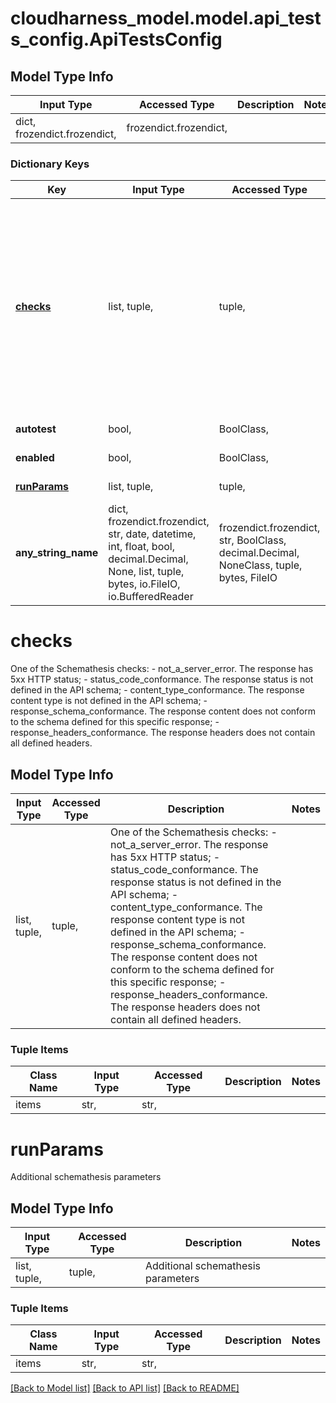 # cloudharness_model.model.api_tests_config.ApiTestsConfig

## Model Type Info
Input Type | Accessed Type | Description | Notes
------------ | ------------- | ------------- | -------------
dict, frozendict.frozendict,  | frozendict.frozendict,  |  | 

### Dictionary Keys
Key | Input Type | Accessed Type | Description | Notes
------------ | ------------- | ------------- | ------------- | -------------
**[checks](#checks)** | list, tuple,  | tuple,  | One of the Schemathesis checks:  - not_a_server_error. The response has 5xx HTTP status; - status_code_conformance. The response status is not defined in the API schema; - content_type_conformance. The response content type is not defined in the API schema; - response_schema_conformance. The response content does not conform to the schema defined for this specific response; - response_headers_conformance. The response headers does not contain all defined headers. | 
**autotest** | bool,  | BoolClass,  | Specify whether to run the common smoke tests | 
**enabled** | bool,  | BoolClass,  | Enables api tests for this application (default: false) | 
**[runParams](#runParams)** | list, tuple,  | tuple,  | Additional schemathesis parameters | [optional] 
**any_string_name** | dict, frozendict.frozendict, str, date, datetime, int, float, bool, decimal.Decimal, None, list, tuple, bytes, io.FileIO, io.BufferedReader | frozendict.frozendict, str, BoolClass, decimal.Decimal, NoneClass, tuple, bytes, FileIO | any string name can be used but the value must be the correct type | [optional]

# checks

One of the Schemathesis checks:  - not_a_server_error. The response has 5xx HTTP status; - status_code_conformance. The response status is not defined in the API schema; - content_type_conformance. The response content type is not defined in the API schema; - response_schema_conformance. The response content does not conform to the schema defined for this specific response; - response_headers_conformance. The response headers does not contain all defined headers.

## Model Type Info
Input Type | Accessed Type | Description | Notes
------------ | ------------- | ------------- | -------------
list, tuple,  | tuple,  | One of the Schemathesis checks:  - not_a_server_error. The response has 5xx HTTP status; - status_code_conformance. The response status is not defined in the API schema; - content_type_conformance. The response content type is not defined in the API schema; - response_schema_conformance. The response content does not conform to the schema defined for this specific response; - response_headers_conformance. The response headers does not contain all defined headers. | 

### Tuple Items
Class Name | Input Type | Accessed Type | Description | Notes
------------- | ------------- | ------------- | ------------- | -------------
items | str,  | str,  |  | 

# runParams

Additional schemathesis parameters

## Model Type Info
Input Type | Accessed Type | Description | Notes
------------ | ------------- | ------------- | -------------
list, tuple,  | tuple,  | Additional schemathesis parameters | 

### Tuple Items
Class Name | Input Type | Accessed Type | Description | Notes
------------- | ------------- | ------------- | ------------- | -------------
items | str,  | str,  |  | 

[[Back to Model list]](../../README.md#documentation-for-models) [[Back to API list]](../../README.md#documentation-for-api-endpoints) [[Back to README]](../../README.md)

